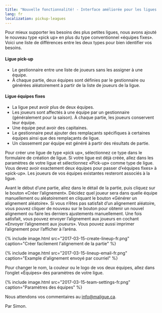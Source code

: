 ```yaml
---
title: "Nouvelle fonctionnalité! - Interface améliorée pour les ligues «pick-up»"
lang: fr
localization: pickup-leagues
---
```

Pour mieux supporter les besoins des plus petites ligues, nous avons ajouté le nouveau type «pick up» en plus du type conventionnel «équipes fixes». Voici une liste de différences entre les deux types pour bien identifier vos besoins.

#### Ligue pick-up
* Le gestionnaire entre une liste de joueurs sans les assigner à une équipe.
* À chaque partie, deux équipes sont définies par le gestionnaire ou générées aléatoirement à partir de la liste de joueurs de la ligue.

#### Ligue équipes fixes
* La ligue peut avoir plus de deux équipes.
* Les joueurs sont affectés à une équipe par un gestionnaire (généralement pour la saison). À chaque partie, les joueurs conservent leur équipe.
* Une équipe peut avoir des capitaines.
* Le gestionnaire peut ajouter des remplaçants spécifiques à certaines équipes ainsi que des remplaçants de ligue.
* Un classement par équipe est généré à partir des résultats de partie.

Pour créer une ligue de type «pick up», sélectionnez ce type dans le formulaire de création de ligue. Si votre ligue est déjà créée, allez dans les paramètres de votre ligue et sélectionnez «Pick-up» comme type de ligue. Vous devez avoir exactement deux équipes pour passer d’«équipes fixes» à «pick-up». Les joueurs de vos équipes existantes resteront associés à la ligue.

Avant le début d’une partie, allez dans le détail de la partie, puis cliquez sur le bouton «Créer l’alignement». Décidez quel joueur sera dans quelle équipe manuellement ou aléatoirement en cliquant le bouton «Générer un alignement aléatoire». Si vous n’êtes pas satisfait d’un alignement aléatoire, vous pouvez cliquer de nouveau sur le bouton pour obtenir un nouvel alignement ou faire les derniers ajustements manuellement. Une fois satisfait, vous pouvez envoyer l’alignement aux joueurs en cochant «Envoyer l’alignement aux joueurs». Vous pouvez aussi imprimer l’alignement pour l’afficher à l’aréna.

{% include image.html src="2017-03-15-create-lineup-fr.png" caption="Créer facilement l'alignement de la partie" %}

{% include image.html src="2017-03-15-lineup-email-fr.png" caption="Example d'alignement envoyé par courriel" %}

Pour changer le nom, la couleur ou le logo de vos deux équipes, allez dans l’onglet «Équipes» des paramètres de votre ligue.

{% include image.html src="2017-03-15-team-settings-fr.png" caption="Paramètres des équipes" %}

Nous attendons vos commentaires au [info@maligue.ca](mailto:info@maligue.ca).

Par Simon.
